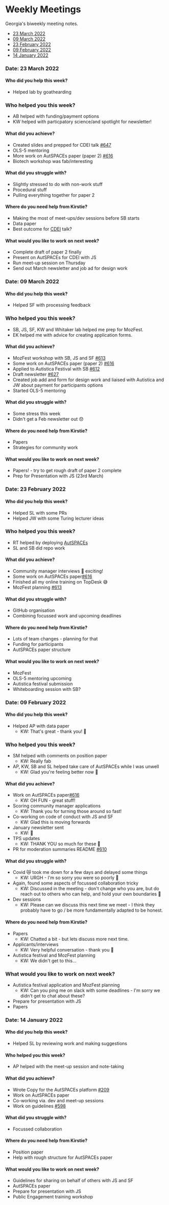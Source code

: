 # Weekly Meetings

Georgia's biweekly meeting notes.

* [23 March 2022](#date-23-march-2022)
* [09 March 2022](#date-09-march-2022)
* [23 February 2022](#date-23-february-2022)
* [09 February 2022](#date-09-february-2022)
* [14 January 2022](#date-14-january-2022)

### Date: 23 March 2022

#### Who did you help this week?

* Helped lab by goathearding

### Who helped you this week?

* AB helped with funding/payment options
* KW helped with particpatory science/and spotlight for newsletter! 

#### What did you achieve?

* Created slides and prepped for CDEI talk [#647](https://github.com/alan-turing-institute/AutisticaCitizenScience/issues/647)
* OLS-5 mentoring 
* More work on AutSPACEs paper (paper 2) [#616](https://github.com/alan-turing-institute/AutisticaCitizenScience/issues/616)
* Biotech workshop was fab/interesting

#### What did you struggle with?

* Slightly stressed to do with non-work stuff 
* Procedural stuff
* Pulling everything together for paper 2

#### Where do you need help from Kirstie?

* Making the most of meet-ups/dev sessions before SB starts
* Data paper
* Best outcome for [CDEI](https://www.gov.uk/government/organisations/centre-for-data-ethics-and-innovation) talk?

#### What would you like to work on next week?

* Complete draft of paper 2 finally
* Present on AutSPACEs for CDEI with JS 
* Run meet-up session on Thursday
* Send out March newsletter and job ad for design work 

### Date: 09 March 2022

#### Who did you help this week?

* Helped SF with processing feedback 

### Who helped you this week?

* SB, JS, SF, KW and Whitaker lab helped me prep for MozFest. 
* EK helped me with advice for creating application forms.

#### What did you achieve?

* MozFest workshop with SB, JS and SF [#613](https://github.com/alan-turing-institute/AutisticaCitizenScience/issues/613)
* Some work on AutSPACEs paper (paper 2) [#616](https://github.com/alan-turing-institute/AutisticaCitizenScience/issues/616)
* Applied to Autistica Festival with SB [#612](https://github.com/alan-turing-institute/AutisticaCitizenScience/issues/612)
* Draft newsletter [#627](https://github.com/alan-turing-institute/AutisticaCitizenScience/issues/627)
* Created job add and form for design work and liaised with Autistica and JW about payment for participants options
* Started OLS-5 mentoring 

#### What did you struggle with?

* Some stress this week
* Didn't get a Feb newsletter out 😞

#### Where do you need help from Kirstie?

* Papers
* Strategies for community work 

#### What would you like to work on next week?

* Papers! - try to get rough draft of paper 2 complete 
* Prep for Presentation with JS (23rd March)

### Date: 23 February 2022

#### Who did you help this week?

* Helped SL with some PRs
* Helped JW with some Turing lecturer ideas

### Who helped you this week?

* RT helped by deploying [AutSPACEs](https://robintaylor.dev/autspacestest/registration)
* SL and SB did repo work

#### What did you achieve?

* Community manager interviews :star2: exciting! 
* Some work on AutSPACEs paper[#616](https://github.com/alan-turing-institute/AutisticaCitizenScience/issues/616)
* Finished all my online training on TopDesk 😅
* MozFest planning [#613](https://github.com/alan-turing-institute/AutisticaCitizenScience/issues/613)

#### What did you struggle with?

* GitHub organisation
* Combining focussed work and upcoming deadlines 

#### Where do you need help from Kirstie?

* Lots of team changes - planning for that
* Funding for participants
* AutSPACEs paper structure

#### What would you like to work on next week?

* MozFest
* OLS-5 mentoring upcoming
* Autistica festival submission
* Whiteboarding session with SB? 

### Date: 09 February 2022

#### Who did you help this week? 

* Helped AP with data paper
  * KW: That's great - thank you! 🙏

### Who helped you this week?

* SM helped with comments on position paper
  * KW: Really fab
* AP, KW, SB and SL helped take care of AutSPACEs while I was unwell
  * KW: Glad you're feeling better now 🤒

#### What did you achieve? 

* Work on AutSPACEs paper[#616](https://github.com/alan-turing-institute/AutisticaCitizenScience/issues/616)
  * KW: OH FUN - great stuff!
* Scoring community manager applications
  * KW: Thank you for turning those around so fast!
* Co-working on code of conduct with JS and SF
  * KW: Glad this is moving forwards
* January newsletter sent
  * KW: 💌
* TPS updates
  * KW: THANK YOU so much for these 🙏
* PR for moderation summaries README [#610](https://github.com/alan-turing-institute/AutisticaCitizenScience/issues/610)

#### What did you struggle with?

* Covid 😿 took me down for a few days and delayed some things
  * KW: URGH - I'm so sorry you were so poorly 🦠
* Again, found some aspects of focussed collaboration tricky
  * KW: Discussed in the meeting - don't change who you are, but do reach out to others who can help, and hold your own boundaries :yellow_heart:
* Dev sessions
  * KW: Please can we discuss this next time we meet - I think they probably have to go / be more fundamentally adapted to be honest.

#### Where do you need help from Kirstie?

* Papers
  * KW: Chatted a bit - but lets discuss more next time.
* Applicants/interviews
  * KW: Very helpful conversation - thank you 🙏
* Autistica festival and MozFest planning
  * KW: We didn't get to this...

### What would you like to work on next week?

* Autistica festival application and MozFest planning
  * KW: Can you ping me on slack with some deadlines - I'm sorry we didn't get to chat about these?
* Prepare for presentation with JS
* Papers

### Date: 14 January 2022

#### Who did you help this week? 

* Helped SL by reviewing work and making suggestions

#### Who helped you this week?

* AP helped with the meet-up session and note-taking

#### What did you achieve?

* Wrote Copy for the AutSPACEs platform [#209](https://github.com/alan-turing-institute/AutSPACEs/issues/209)
* Work on AutSPACEs paper
* Co-working via. dev and meet-up sessions
* Work on guidelines [#598](https://github.com/alan-turing-institute/AutisticaCitizenScience/issues/598)

#### What did you struggle with?

* Focussed collaboration

#### Where do you need help from Kirstie?

* Position paper 
* Help with rough structure for AutSPACEs paper 

#### What would you like to work on next week?

* Guidelines for sharing on behalf of others with JS and SF
* AutSPACEs paper
* Prepare for presentation with JS
* Public Engagement training workshop
